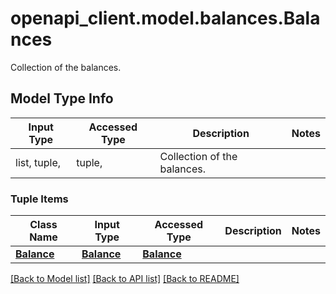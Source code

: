 # openapi_client.model.balances.Balances

Collection of the balances.

## Model Type Info
Input Type | Accessed Type | Description | Notes
------------ | ------------- | ------------- | -------------
list, tuple,  | tuple,  | Collection of the balances. | 

### Tuple Items
Class Name | Input Type | Accessed Type | Description | Notes
------------- | ------------- | ------------- | ------------- | -------------
[**Balance**](Balance.md) | [**Balance**](Balance.md) | [**Balance**](Balance.md) |  | 

[[Back to Model list]](../../README.md#documentation-for-models) [[Back to API list]](../../README.md#documentation-for-api-endpoints) [[Back to README]](../../README.md)

